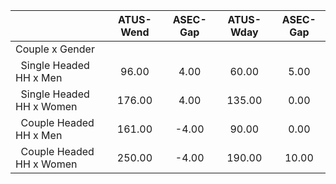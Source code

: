 
|                      |    ATUS-Wend |     ASEC-Gap |    ATUS-Wday |     ASEC-Gap |
| -------------------- | :----------: | :----------: | :----------: | :----------: |
| Couple x Gender      |              |              |              |              |
| &nbsp;&nbsp;Single Headed HH x Men |        96.00 |         4.00 |        60.00 |         5.00 |
| &nbsp;&nbsp;Single Headed HH x Women |       176.00 |         4.00 |       135.00 |         0.00 |
| &nbsp;&nbsp;Couple Headed HH x Men |       161.00 |        -4.00 |        90.00 |         0.00 |
| &nbsp;&nbsp;Couple Headed HH x Women |       250.00 |        -4.00 |       190.00 |        10.00 |


